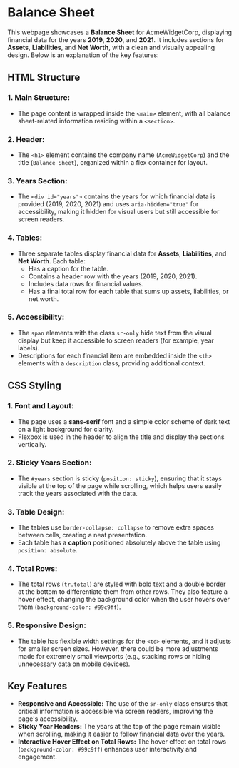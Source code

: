 # Balance Sheet

This webpage showcases a **Balance Sheet** for AcmeWidgetCorp, displaying financial data for the years **2019**, **2020**, and **2021**. It includes sections for **Assets**, **Liabilities**, and **Net Worth**, with a clean and visually appealing design. Below is an explanation of the key features:

## **HTML Structure**

### 1. **Main Structure:**
   - The page content is wrapped inside the `<main>` element, with all balance sheet-related information residing within a `<section>`.

### 2. **Header:**
   - The `<h1>` element contains the company name (`AcmeWidgetCorp`) and the title (`Balance Sheet`), organized within a flex container for layout.
   
### 3. **Years Section:**
   - The `<div id="years">` contains the years for which financial data is provided (2019, 2020, 2021) and uses `aria-hidden="true"` for accessibility, making it hidden for visual users but still accessible for screen readers.

### 4. **Tables:**
   - Three separate tables display financial data for **Assets**, **Liabilities**, and **Net Worth**. Each table:
     - Has a caption for the table.
     - Contains a header row with the years (2019, 2020, 2021).
     - Includes data rows for financial values.
     - Has a final total row for each table that sums up assets, liabilities, or net worth.

### 5. **Accessibility:**
   - The `span` elements with the class `sr-only` hide text from the visual display but keep it accessible to screen readers (for example, year labels).
   - Descriptions for each financial item are embedded inside the `<th>` elements with a `description` class, providing additional context.

## **CSS Styling**

### 1. **Font and Layout:**
   - The page uses a **sans-serif** font and a simple color scheme of dark text on a light background for clarity.
   - Flexbox is used in the header to align the title and display the sections vertically.

### 2. **Sticky Years Section:**
   - The `#years` section is sticky (`position: sticky`), ensuring that it stays visible at the top of the page while scrolling, which helps users easily track the years associated with the data.

### 3. **Table Design:**
   - The tables use `border-collapse: collapse` to remove extra spaces between cells, creating a neat presentation.
   - Each table has a **caption** positioned absolutely above the table using `position: absolute`.

### 4. **Total Rows:**
   - The total rows (`tr.total`) are styled with bold text and a double border at the bottom to differentiate them from other rows. They also feature a hover effect, changing the background color when the user hovers over them (`background-color: #99c9ff`).

### 5. **Responsive Design:**
   - The table has flexible width settings for the `<td>` elements, and it adjusts for smaller screen sizes. However, there could be more adjustments made for extremely small viewports (e.g., stacking rows or hiding unnecessary data on mobile devices).

## **Key Features**

- **Responsive and Accessible:** The use of the `sr-only` class ensures that critical information is accessible via screen readers, improving the page's accessibility.
- **Sticky Year Headers:** The years at the top of the page remain visible when scrolling, making it easier to follow financial data over the years.
- **Interactive Hover Effect on Total Rows:** The hover effect on total rows (`background-color: #99c9ff`) enhances user interactivity and engagement.

